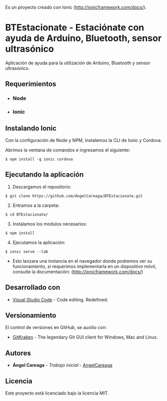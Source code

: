 Es un proyecto creado con Ionic (http://ionicframework.com/docs/).

# BTEstacionate - Estaciónate con ayuda de Arduino, Bluetooth, sensor ultrasónico

Aplicación de ayuda para la utilización de Arduino, Bluetooth y sensor ultrasónico.

## Requerimientos

- ### Node
- ### Ionic

## Instalando Ionic

Con la configuración de Node y NPM, instalemos la CLI de Ionic y Cordova.

Abrimos la ventana de comandos e ingresamos el siguiente:

```
$ npm install -g ionic cordova
```

## Ejecutando la aplicación

1. Descargamos el repositorio:

```
$ git clone https://github.com/AngelCareaga/BTEstacionate.git
```

2. Entramos a la carpeta:
```
$ cd BTEstacionate/
```

3. Instalamos los modulos necesarios:

```
$ npm install
```

4. Ejecutamos la aplicación:

```
$ ionic serve --lab
```

* Esto lanzara una instancia en el navegador donde podremos ver su funcionamiento, si requerimos implementarla en un dispositivo móvil, consulte la documentación: (http://ionicframework.com/docs/)


## Desarrollado con

* [Visual Studio Code](https://code.visualstudio.com/) - Code editing. Redefined.

## Versionamiento

El control de versiones en GitHub, se auxilio con:

* [GitKraken](https://www.gitkraken.com/) - The legendary Git GUI client for Windows, Mac and Linux.

## Autores

* **Ángel Careaga** - *Trabajo inicial* - [AngelCareaga](https://github.com/AngelCareaga)

## Licencia

Este proyecto está licenciado bajo la licencia MIT.
